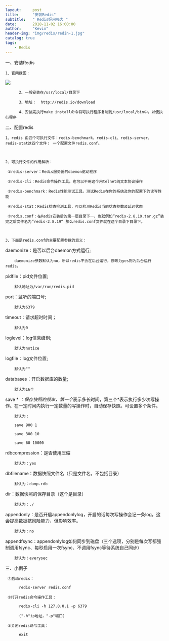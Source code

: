 ```yaml
---
layout:     post
title:      "安装Redis"
subtitle:   " Redis好用强大 "
date:       2018-11-02 16:00:00
author:     "Kevin"
header-img: "img/redis/redin-1.jpg"
catalog: true
tags:
    - Redis
---
```


一、安装Redis

    1、官网截图：

![](/img/redis-1/redis-1.1.jpg)

          2、一般安装在/usr/local/目录下

          3、地址：  http://redis.io/download

          4、安装完执行make install命令将可执行程序复制到/usr/local/bin中，以便执行程序



二、配置redis

    1、redis 由四个可执行文件：redis-benchmark、redis-cli、redis-server、redis-stat这四个文件； 一个配置文件redis.conf。

          

    2、可执行文件的作用解析：

     ①redis-server：Redis服务器的daemon驱动程序

     ②redis-cli：Redis命令操作工具。也可以不用这个用telnet纯文本协议操作

     ③redis-benchmark：Redis性能测试工具。测试Redis在你的系统及你的配置下的读写性能

     ④redis-stat：Redis状态检测工具，可以检测Redis当前状态参数及延迟状态

     ⑤redis.conf：在Redis安装后的第一层目录下一，也就例如“redis-2.8.19.tar.gz”装完之后文件名为“redis-2.8.19“ 那么redis.conf文件就在这个目录下目录下。

        

    3、下面是redis.conf的主要配置参数的意义：

daemonize：是否以后台daemon方式运行; 

        daemonize参数默认为no，所以redis不会在后台运行，修改为yes则为后台运行redis。

pidfile：pid文件位置;

        默认地址为/var/run/redis.pid

port：监听的端口号;

        默认为6379

timeout：请求超时时间；

        默认为0

loglevel：log信息级别;

        默认为notice

logfile：log文件位置;

        默认为""

databases：开启数据库的数量;

        默认为16个

save * *：保存快照的频率，第一个*表示多长时间，第三个*表示执行多少次写操作。在一定时间内执行一定数量的写操作时，自动保存快照。可设置多个条件。

        默认为：

        save 900 1

        save 300 10

        save 60 10000

rdbcompression：是否使用压缩

        默认为：yes

dbfilename：数据快照文件名（只是文件名，不包括目录）

        默认为：dump.rdb

dir：数据快照的保存目录（这个是目录）

        默认为：./

appendonly：是否开启appendonlylog，开启的话每次写操作会记一条log，这会提高数据抗风险能力，但影响效率。

        默认为：no

appendfsync：appendonlylog如何同步到磁盘（三个选项，分别是每次写都强制调用fsync、每秒启用一次fsync、不调用fsync等待系统自己同步）

        默认为：everysec

三、小例子

     ①启动redis：

          redis-server redis.conf

     ②打开redis命令操作工具：

          redis-cli -h 127.0.0.1 -p 6379

          ("-h"ip地址，"-p"端口)

     ③关闭redis命令工具：

          exit


         